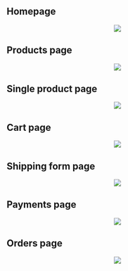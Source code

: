 ## Homepage

<p align='center'>
<img src='./assets/dp1.png'>
</p>

## Products page

<p align='center'>
<img src='./assets/dp2.png'>
</p>

## Single product page

<p align='center'>
<img src='./assets/dp3.png'>
</p>

## Cart page

<p align='center'>
<img src='./assets/dp4.png'>
</p>

## Shipping form page

<p align='center'>
<img src='./assets/dp5.png'>
</p>

## Payments page

<p align='center'>
<img src='./assets/dp6.png'>
</p>

## Orders page

<p align='center'>
<img src='./assets/dp7.png'>
</p>
